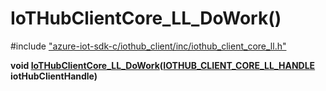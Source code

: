 # IoTHubClientCore_LL_DoWork()

\#include ["azure-iot-sdk-c/iothub_client/inc/iothub_client_core_ll.h"](../iot-c-ref-iothub-client-core-ll-h.md)  

**void [IoTHubClientCore_LL_DoWork](#iothub__client__core__ll_8h_1ad0c88549cf91627422ce5757e7e1ef24)([IOTHUB_CLIENT_CORE_LL_HANDLE](#iothub__client__core__ll_8h_1ad22c09a66c46ae2f464825eb7acd72d8) iotHubClientHandle)**

